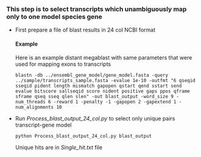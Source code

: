 
### This step is to select transcripts which unambiguously map only to one model species gene

* First prepare a file of blast results in 24 col NCBI format

    #### Example
    
    Here is an example distant megablast with same parameters that were used for mapping exons to transcripts
    
    ```
    blastn -db ../ensembl_gene_model/gene_model.fasta -query ../sample/transcripts_sample.fasta -evalue 1e-10 -outfmt "6 qseqid sseqid pident length mismatch gapopen qstart qend sstart send evalue bitscore sallseqid score nident positive gaps ppos qframe sframe qseq sseq qlen slen" -out blast_output -word_size 9 -num_threads 6 -reward 1 -penalty -1 -gapopen 2 -gapextend 1 -num_alignments 10

    ```
* Run *Process_blast_output_24_col.py* to select only unique pairs transcript-gene model

    ```
    python Process_blast_output_24_col.py blast_output
    ```
    
    Unique hits are in *Single_hit.txt* file